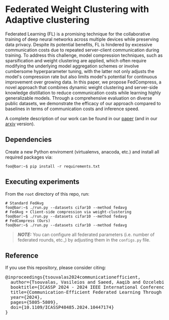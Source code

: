 # Federated Weight Clustering with Adaptive clustering

Federated Learning (FL) is a promising technique for the collaborative training of deep neural networks across multiple devices while preserving data privacy. Despite its potential benefits, FL is hindered by excessive communication costs due to repeated server-client communication during training. To address this challenge, model compression techniques, such as sparsification and weight clustering are applied, which often require modifying the underlying model aggregation schemes or involve cumbersome hyperparameter tuning, with the latter not only adjusts the model's compression rate but also limits model's potential for continuous improvement over growing data. In this paper, we propose FedCompress, a novel approach that combines dynamic weight clustering and server-side knowledge distillation to reduce communication costs while learning highly generalizable models. Through a comprehensive evaluation on diverse public datasets, we demonstrate the efficacy of our approach compared to baselines in terms of communication costs and inference speed.

A complete description of our work can be found in our [paper](https://ieeexplore.ieee.org/document/10447174) (and in our [arxiv](https://arxiv.org/pdf/2401.14211.pdf) version).

## Dependencies

Create a new Python enviroment (virtualenvs, anacoda, etc.) and install all required packages via:

```console
foo@bar:~$ pip install -r requirements.txt
```

## Executing experiments

From the `root` directory of this repo, run:

```console
# Standard FedAvg
foo@bar:~$ ./run.py --datasets cifar10 --method fedavg
# FedAvg + Client-side compression via weight-clustering
foo@bar:~$ ./run.py --datasets cifar10 --method fedavg
# FedCompress (Ours)
foo@bar:~$ ./run.py --datasets cifar10 --method fedavg
```

> **_NOTE:_**  You can configure all federated parameters (i.e. number of federated rounds, etc.,) by adjusting them in the `configs.py` file.

## Reference

If you use this repository, please consider citing:

<pre>@inproceedings{tsouvalas2024communicationefficient,
  author={Tsouvalas, Vasileios and Saeed, Aaqib and Ozcelebi, Tanir and Meratnia, Nirvana},
  booktitle={ICASSP 2024 - 2024 IEEE International Conference on Acoustics, Speech and Signal Processing (ICASSP)}, 
  title={Communication-Efficient Federated Learning Through Adaptive Weight Clustering And Server-Side Distillation}, 
  year={2024},
  pages={5805-5809},
  doi={10.1109/ICASSP48485.2024.10447174}
}
</pre>
